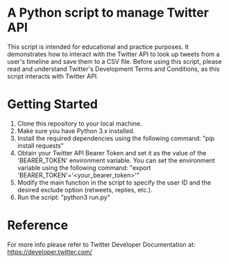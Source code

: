 # A Python script to manage Twitter API

This script is intended for educational and practice purposes. It demonstrates how to interact with the Twitter API to look up tweets from a user's timeline and save them to a CSV file. Before using this script, please read and understand Twitter's Development Terms and Conditions, as this script interacts with Twitter API.


# Getting Started

1. Clone this repository to your local machine.
2. Make sure you have Python 3.x installed.
3. Install the required dependencies using the following command:
   "pip install requests"
4. Obtain your Twitter API Bearer Token and set it as the value of the 'BEARER_TOKEN' environment variable.
   You can set the environment variable using the following command:
   "export 'BEARER_TOKEN'='<your_bearer_token>'"
5. Modify the main function in the script to specify the user ID and the desired exclude option (retweets, replies,     etc.).
6. Run the script:
   "python3 run.py"


# Reference 

For more info please refer to Twitter Developer Documentation at:
  https://developer.twitter.com/
